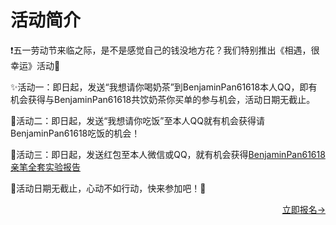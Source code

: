# 活动简介

❗️五一劳动节来临之际，是不是感觉自己的钱没地方花？我们特别推出《相遇，很幸运》活动🎉

✨活动一：即日起，发送“我想请你喝奶茶”到BenjaminPan61618本人QQ，即有机会获得与BenjaminPan61618共饮奶茶你买单的参与机会，活动日期无截止。

🎊活动二：即日起，发送“我想请你吃饭”至本人QQ就有机会获得请BenjaminPan61618吃饭的机会！

🎉活动三：即日起，发送红包至本人微信或QQ，就有机会获得<a href="https://BenjaminPan61618.github.io/Experiments">BenjaminPan61618 亲笔全套实验报告</a>

🥳活动日期无截止，心动不如行动，快来参加吧！🎉

<div align="right"><a href="https://BenjaminPan61618.github.io/lol_success">立即报名→</a></div>
